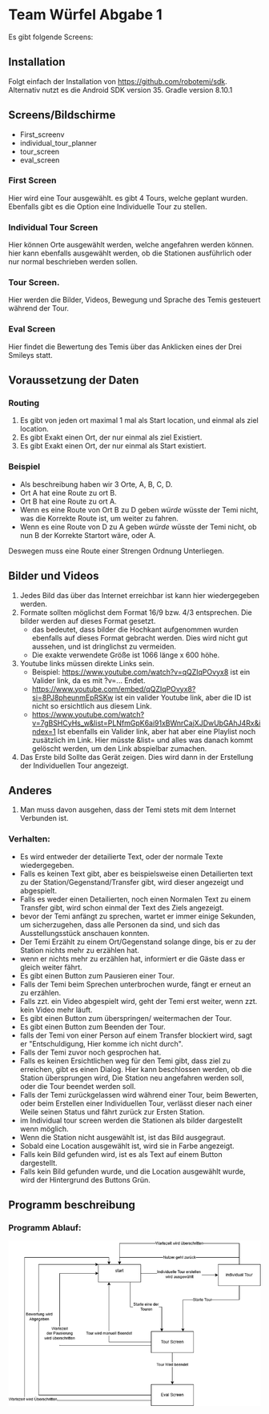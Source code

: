 # Team Würfel Abgabe 1
Es gibt folgende Screens:

## Installation
Folgt einfach der Installation von https://github.com/robotemi/sdk.
   Alternativ nutzt es die Android SDK version 35.
Gradle version 8.10.1




## Screens/Bildschirme
- First_screenv
- individual_tour_planner
- tour_screen
- eval_screen

### First Screen
Hier wird eine Tour ausgewählt.
es gibt 4 Tours, welche geplant wurden.
Ebenfalls gibt es die Option eine Individuelle Tour zu stellen.

### Individual Tour Screen
Hier können Orte ausgewählt werden, welche angefahren werden können.
hier kann ebenfalls ausgewählt werden, ob die Stationen ausführlich oder nur normal beschrieben werden sollen.

### Tour Screen.
Hier werden die Bilder, Videos, Bewegung und Sprache des Temis gesteuert während der Tour.

### Eval Screen
Hier findet die Bewertung des Temis über das Anklicken eines der Drei Smileys statt.

## Voraussetzung der Daten
### Routing
1. Es gibt von jeden ort maximal 1 mal als Start location, und einmal als ziel location.
1. Es gibt Exakt einen Ort, der nur einmal als ziel Existiert.
1. Es gibt Exakt einen Ort, der nur einmal als Start existiert.

### Beispiel
* Als beschreibung haben wir 3 Orte, A, B, C, D.
* Ort A hat eine Route zu ort B.
* Ort B hat eine Route zu ort A.
* Wenn es eine Route von Ort B zu D geben *würde* wüsste der Temi nicht, was die Korrekte Route ist, um weiter zu fahren.
* Wenn es eine Route von D zu A geben *würde* wüsste der Temi nicht, ob nun B der Korrekte Startort wäre, oder A.

Deswegen muss eine Route einer Strengen Ordnung Unterliegen.

## Bilder und Videos
1. Jedes Bild das über das Internet erreichbar ist kann hier wiedergegeben werden.
1. Formate sollten möglichst dem Format 16/9 bzw. 4/3 entsprechen. Die bilder werden auf dieses Format gesetzt.
    * das bedeutet, dass bilder die Hochkant aufgenommen wurden ebenfalls auf dieses Format gebracht werden. Dies wird nicht gut aussehen, und ist dringlichst zu vermeiden.
    * Die exakte verwendete Größe ist 1066 länge x 600 höhe.
1. Youtube links müssen direkte Links sein.
    * Beispiel: https://www.youtube.com/watch?v=qQZIqPOvyx8 ist ein Valider link, da es mit ?v=... Endet.
    * https://www.youtube.com/embed/qQZIqPOvyx8?si=8PJ8pheunmEpRSKw ist ein valider Youtube link, aber die ID ist nicht so ersichtlich aus diesem Link.
    * https://www.youtube.com/watch?v=7gBSHCyHs_w&list=PLNfmGpK6ai91xBWnrCajXJDwUbGAhJ4Rx&index=1 Ist ebenfalls ein Valider link, aber hat aber eine Playlist noch zusätzlich im Link. Hier müsste &list= und alles was danach kommt gelöscht werden, um den Link abspielbar zumachen.
1. Das Erste bild Sollte das Gerät zeigen. Dies wird dann in der Erstellung der Individuellen Tour angezeigt.

## Anderes
1. Man muss davon ausgehen, dass der Temi stets mit dem Internet Verbunden ist.

### Verhalten:
* Es wird entweder der detailierte Text, oder der normale Texte wiedergegeben.
* Falls es keinen Text gibt, aber es beispielsweise einen Detailierten text zu der Station/Gegenstand/Transfer gibt, wird dieser angezeigt und abgespielt.
* Falls es weder einen Detailierten, noch einen Normalen Text zu einem Transfer gibt, wird schon einmal der Text des Ziels angezeigt.
* bevor der Temi anfängt zu sprechen, wartet er immer einige Sekunden, um sicherzugehen, dass alle Personen da sind, und sich das Ausstellungsstück anschauen konnten.
* Der Temi Erzählt zu einem Ort/Gegenstand solange dinge, bis er zu der Station nichts mehr zu erzählen hat.
* wenn er nichts mehr zu erzählen hat, informiert er die Gäste dass er gleich weiter fährt.
* Es gibt einen Button zum Pausieren einer Tour.
* Falls der Temi beim Sprechen unterbrochen wurde, fängt er erneut an zu erzählen.
* Falls zzt. ein Video abgespielt wird, geht der Temi erst weiter, wenn zzt. kein Video mehr läuft.
* Es gibt einen Button zum überspringen/ weitermachen der Tour.
* Es gibt einen Button zum Beenden der Tour.
* falls der Temi von einer Person auf einem Transfer blockiert wird, sagt er "Entschuldigung, Hier komme ich nicht durch".
* Falls der Temi zuvor noch gesprochen hat.
* Falls es keinen Ersichtlichen weg für den Temi gibt, dass ziel zu erreichen, gibt es einen Dialog. Hier kann beschlossen werden, ob die Station übersprungen wird, Die Station neu angefahren werden soll, oder die Tour beendet werden soll.
* Falls der Temi zurückgelassen wird während einer Tour, beim Bewerten, oder beim Erstellen einer Individuellen Tour, verlässt dieser nach einer Weile seinen Status und fährt zurück zur Ersten Station.
* im Individual tour screen werden die Stationen als bilder dargestellt wenn möglich.
* Wenn die Station nicht ausgewählt ist, ist das Bild ausgegraut.
* Sobald eine Location ausgewählt ist, wird sie in Farbe angezeigt.
* Falls kein Bild gefunden wird, ist es als Text auf einem Button dargestellt.
* Falls kein Bild gefunden wurde, und die Location ausgewählt wurde, wird der Hintergrund des Buttons Grün.


## Programm beschreibung
### Programm Ablauf:
![Programm ablauf Diagramm!](<Untitled Diagram.drawio.png>)